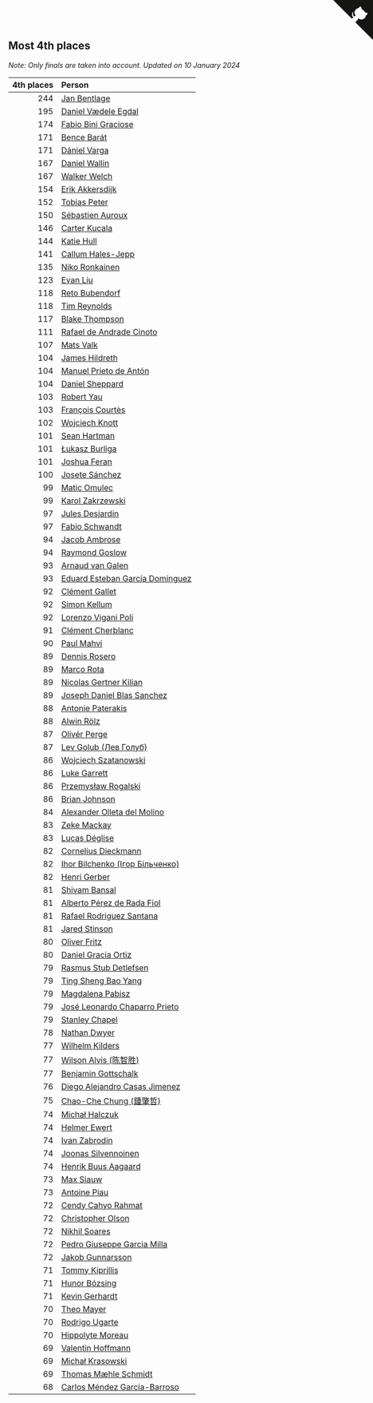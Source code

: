 ## Most 4th places

*Note: Only finals are taken into account.*
*Updated on 10 January 2024*

| 4th places | Person |
| ---: | :--- |
| 244 | [Jan Bentlage](https://www.worldcubeassociation.org/persons/2010BENT01) |
| 195 | [Daniel Vædele Egdal](https://www.worldcubeassociation.org/persons/2013EGDA01) |
| 174 | [Fabio Bini Graciose](https://www.worldcubeassociation.org/persons/2010GRAC02) |
| 171 | [Bence Barát](https://www.worldcubeassociation.org/persons/2008BARA01) |
| 171 | [Dániel Varga](https://www.worldcubeassociation.org/persons/2008VARG01) |
| 167 | [Daniel Wallin](https://www.worldcubeassociation.org/persons/2013WALL03) |
| 167 | [Walker Welch](https://www.worldcubeassociation.org/persons/2011WELC01) |
| 154 | [Erik Akkersdijk](https://www.worldcubeassociation.org/persons/2005AKKE01) |
| 152 | [Tobias Peter](https://www.worldcubeassociation.org/persons/2014PETE03) |
| 150 | [Sébastien Auroux](https://www.worldcubeassociation.org/persons/2008AURO01) |
| 146 | [Carter Kucala](https://www.worldcubeassociation.org/persons/2015KUCA01) |
| 144 | [Katie Hull](https://www.worldcubeassociation.org/persons/2010HULL01) |
| 141 | [Callum Hales-Jepp](https://www.worldcubeassociation.org/persons/2012HALE01) |
| 135 | [Niko Ronkainen](https://www.worldcubeassociation.org/persons/2010RONK01) |
| 123 | [Evan Liu](https://www.worldcubeassociation.org/persons/2009LIUE01) |
| 118 | [Reto Bubendorf](https://www.worldcubeassociation.org/persons/2012BUBE01) |
| 118 | [Tim Reynolds](https://www.worldcubeassociation.org/persons/2005REYN01) |
| 117 | [Blake Thompson](https://www.worldcubeassociation.org/persons/2010THOM03) |
| 111 | [Rafael de Andrade Cinoto](https://www.worldcubeassociation.org/persons/2007CINO01) |
| 107 | [Mats Valk](https://www.worldcubeassociation.org/persons/2007VALK01) |
| 104 | [James Hildreth](https://www.worldcubeassociation.org/persons/2009HILD01) |
| 104 | [Manuel Prieto de Antón](https://www.worldcubeassociation.org/persons/2015ANTO04) |
| 104 | [Daniel Sheppard](https://www.worldcubeassociation.org/persons/2009SHEP01) |
| 103 | [Robert Yau](https://www.worldcubeassociation.org/persons/2009YAUR01) |
| 103 | [François Courtès](https://www.worldcubeassociation.org/persons/2008COUR01) |
| 102 | [Wojciech Knott](https://www.worldcubeassociation.org/persons/2011KNOT01) |
| 101 | [Sean Hartman](https://www.worldcubeassociation.org/persons/2016HART02) |
| 101 | [Łukasz Burliga](https://www.worldcubeassociation.org/persons/2013BURL01) |
| 101 | [Joshua Feran](https://www.worldcubeassociation.org/persons/2011FERA01) |
| 100 | [Josete Sánchez](https://www.worldcubeassociation.org/persons/2015SANC18) |
| 99 | [Matic Omulec](https://www.worldcubeassociation.org/persons/2010OMUL02) |
| 99 | [Karol Zakrzewski](https://www.worldcubeassociation.org/persons/2014ZAKR01) |
| 97 | [Jules Desjardin](https://www.worldcubeassociation.org/persons/2010DESJ01) |
| 97 | [Fabio Schwandt](https://www.worldcubeassociation.org/persons/2014SCHW02) |
| 94 | [Jacob Ambrose](https://www.worldcubeassociation.org/persons/2010AMBR01) |
| 94 | [Raymond Goslow](https://www.worldcubeassociation.org/persons/2014GOSL01) |
| 93 | [Arnaud van Galen](https://www.worldcubeassociation.org/persons/2006GALE01) |
| 93 | [Eduard Esteban García Domínguez](https://www.worldcubeassociation.org/persons/2011EDUA01) |
| 92 | [Clément Gallet](https://www.worldcubeassociation.org/persons/2004GALL02) |
| 92 | [Simon Kellum](https://www.worldcubeassociation.org/persons/2016KELL12) |
| 92 | [Lorenzo Vigani Poli](https://www.worldcubeassociation.org/persons/2007POLI01) |
| 91 | [Clément Cherblanc](https://www.worldcubeassociation.org/persons/2014CHER05) |
| 90 | [Paul Mahvi](https://www.worldcubeassociation.org/persons/2012MAHV01) |
| 89 | [Dennis Rosero](https://www.worldcubeassociation.org/persons/2010ROSE03) |
| 89 | [Marco Rota](https://www.worldcubeassociation.org/persons/2009ROTA01) |
| 89 | [Nicolas Gertner Kilian](https://www.worldcubeassociation.org/persons/2013GERT01) |
| 89 | [Joseph Daniel Blas Sanchez](https://www.worldcubeassociation.org/persons/2016SANC08) |
| 88 | [Antonie Paterakis](https://www.worldcubeassociation.org/persons/2012PATE01) |
| 88 | [Alwin Rölz](https://www.worldcubeassociation.org/persons/2016ROLZ01) |
| 87 | [Olivér Perge](https://www.worldcubeassociation.org/persons/2007PERG01) |
| 87 | [Lev Golub (Лев Голуб)](https://www.worldcubeassociation.org/persons/2014HOLU01) |
| 86 | [Wojciech Szatanowski](https://www.worldcubeassociation.org/persons/2011SZAT01) |
| 86 | [Luke Garrett](https://www.worldcubeassociation.org/persons/2017GARR05) |
| 86 | [Przemysław Rogalski](https://www.worldcubeassociation.org/persons/2013ROGA02) |
| 86 | [Brian Johnson](https://www.worldcubeassociation.org/persons/2013JOHN10) |
| 84 | [Alexander Olleta del Molino](https://www.worldcubeassociation.org/persons/2008OLLE01) |
| 83 | [Zeke Mackay](https://www.worldcubeassociation.org/persons/2015MACK06) |
| 83 | [Lucas Déglise](https://www.worldcubeassociation.org/persons/2015DEGL01) |
| 82 | [Cornelius Dieckmann](https://www.worldcubeassociation.org/persons/2009DIEC01) |
| 82 | [Ihor Bilchenko (Ігор Більченко)](https://www.worldcubeassociation.org/persons/2011BILC01) |
| 82 | [Henri Gerber](https://www.worldcubeassociation.org/persons/2014GERB01) |
| 81 | [Shivam Bansal](https://www.worldcubeassociation.org/persons/2011BANS02) |
| 81 | [Alberto Pérez de Rada Fiol](https://www.worldcubeassociation.org/persons/2011FIOL01) |
| 81 | [Rafael Rodriguez Santana](https://www.worldcubeassociation.org/persons/2012SANT12) |
| 81 | [Jared Stinson](https://www.worldcubeassociation.org/persons/2014STIN01) |
| 80 | [Oliver Fritz](https://www.worldcubeassociation.org/persons/2014FRIT02) |
| 80 | [Daniel Gracia Ortiz](https://www.worldcubeassociation.org/persons/2009ORTI01) |
| 79 | [Rasmus Stub Detlefsen](https://www.worldcubeassociation.org/persons/2014DETL01) |
| 79 | [Ting Sheng Bao Yang](https://www.worldcubeassociation.org/persons/2008BAOY01) |
| 79 | [Magdalena Pabisz](https://www.worldcubeassociation.org/persons/2017PABI01) |
| 79 | [José Leonardo Chaparro Prieto](https://www.worldcubeassociation.org/persons/2011CHAP01) |
| 79 | [Stanley Chapel](https://www.worldcubeassociation.org/persons/2016CHAP04) |
| 78 | [Nathan Dwyer](https://www.worldcubeassociation.org/persons/2011DWYE02) |
| 77 | [Wilhelm Kilders](https://www.worldcubeassociation.org/persons/2010KILD02) |
| 77 | [Wilson Alvis (陈智胜)](https://www.worldcubeassociation.org/persons/2011ALVI01) |
| 77 | [Benjamin Gottschalk](https://www.worldcubeassociation.org/persons/2016GOTT01) |
| 76 | [Diego Alejandro Casas Jimenez](https://www.worldcubeassociation.org/persons/2014JIME05) |
| 75 | [Chao-Che Chung (鍾肇哲)](https://www.worldcubeassociation.org/persons/2012CHON03) |
| 74 | [Michał Halczuk](https://www.worldcubeassociation.org/persons/2006HALC01) |
| 74 | [Helmer Ewert](https://www.worldcubeassociation.org/persons/2015EWER01) |
| 74 | [Ivan Zabrodin](https://www.worldcubeassociation.org/persons/2012ZABR01) |
| 74 | [Joonas Silvennoinen](https://www.worldcubeassociation.org/persons/2016SILV07) |
| 74 | [Henrik Buus Aagaard](https://www.worldcubeassociation.org/persons/2006BUUS01) |
| 73 | [Max Siauw](https://www.worldcubeassociation.org/persons/2017SIAU02) |
| 73 | [Antoine Piau](https://www.worldcubeassociation.org/persons/2008PIAU01) |
| 72 | [Cendy Cahyo Rahmat](https://www.worldcubeassociation.org/persons/2010RAHM02) |
| 72 | [Christopher Olson](https://www.worldcubeassociation.org/persons/2009OLSO01) |
| 72 | [Nikhil Soares](https://www.worldcubeassociation.org/persons/2015SOAR01) |
| 72 | [Pedro Giuseppe Garcia Milla](https://www.worldcubeassociation.org/persons/2016MILL07) |
| 72 | [Jakob Gunnarsson](https://www.worldcubeassociation.org/persons/2015GUNN01) |
| 71 | [Tommy Kiprillis](https://www.worldcubeassociation.org/persons/2014KIPR01) |
| 71 | [Hunor Bózsing](https://www.worldcubeassociation.org/persons/2009BOZS01) |
| 71 | [Kevin Gerhardt](https://www.worldcubeassociation.org/persons/2013GERH01) |
| 70 | [Theo Mayer](https://www.worldcubeassociation.org/persons/2012MAYE01) |
| 70 | [Rodrigo Ugarte](https://www.worldcubeassociation.org/persons/2015UGAR01) |
| 70 | [Hippolyte Moreau](https://www.worldcubeassociation.org/persons/2008MORE02) |
| 69 | [Valentin Hoffmann](https://www.worldcubeassociation.org/persons/2011HOFF02) |
| 69 | [Michał Krasowski](https://www.worldcubeassociation.org/persons/2013KRAS02) |
| 69 | [Thomas Mæhle Schmidt](https://www.worldcubeassociation.org/persons/2013SCHM02) |
| 68 | [Carlos Méndez García-Barroso](https://www.worldcubeassociation.org/persons/2010GARC02) |


<a href="https://github.com/jonatanklosko/wca_statistics" class="github-corner" aria-label="View source on Github"><svg width="80" height="80" viewBox="0 0 250 250" style="fill:#151513; color:#fff; position: absolute; top: 0; border: 0; right: 0;" aria-hidden="true"><path d="M0,0 L115,115 L130,115 L142,142 L250,250 L250,0 Z"></path><path d="M128.3,109.0 C113.8,99.7 119.0,89.6 119.0,89.6 C122.0,82.7 120.5,78.6 120.5,78.6 C119.2,72.0 123.4,76.3 123.4,76.3 C127.3,80.9 125.5,87.3 125.5,87.3 C122.9,97.6 130.6,101.9 134.4,103.2" fill="currentColor" style="transform-origin: 130px 106px;" class="octo-arm"></path><path d="M115.0,115.0 C114.9,115.1 118.7,116.5 119.8,115.4 L133.7,101.6 C136.9,99.2 139.9,98.4 142.2,98.6 C133.8,88.0 127.5,74.4 143.8,58.0 C148.5,53.4 154.0,51.2 159.7,51.0 C160.3,49.4 163.2,43.6 171.4,40.1 C171.4,40.1 176.1,42.5 178.8,56.2 C183.1,58.6 187.2,61.8 190.9,65.4 C194.5,69.0 197.7,73.2 200.1,77.6 C213.8,80.2 216.3,84.9 216.3,84.9 C212.7,93.1 206.9,96.0 205.4,96.6 C205.1,102.4 203.0,107.8 198.3,112.5 C181.9,128.9 168.3,122.5 157.7,114.1 C157.9,116.9 156.7,120.9 152.7,124.9 L141.0,136.5 C139.8,137.7 141.6,141.9 141.8,141.8 Z" fill="currentColor" class="octo-body"></path></svg></a><style>.github-corner:hover .octo-arm{animation:octocat-wave 560ms ease-in-out}@keyframes octocat-wave{0%,100%{transform:rotate(0)}20%,60%{transform:rotate(-25deg)}40%,80%{transform:rotate(10deg)}}@media (max-width:500px){.github-corner:hover .octo-arm{animation:none}.github-corner .octo-arm{animation:octocat-wave 560ms ease-in-out}}</style>
